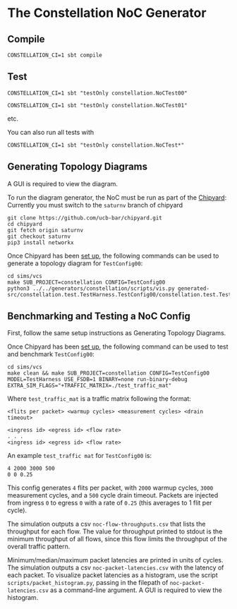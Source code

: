 The Constellation NoC Generator
=======================================================

## Compile

`CONSTELLATION_CI=1 sbt compile`

## Test

`CONSTELLATION_CI=1 sbt "testOnly constellation.NoCTest00"`

`CONSTELLATION_CI=1 sbt "testOnly constellation.NoCTest01"`

etc.

You can also run all tests with

`CONSTELLATION_CI=1 sbt "testOnly constellation.NoCTest*"`

## Generating Topology Diagrams
A GUI is required to view the diagram.

To run the diagram generator, the NoC must be run as part of the [Chipyard](https://github.com/ucb-bar/chipyard):
Currently you must switch to the `saturnv` branch of chipyard

```
git clone https://github.com/ucb-bar/chipyard.git
cd chipyard
git fetch origin saturnv
git checkout saturnv
pip3 install networkx
```

Once Chipyard has been [set up](https://chipyard.readthedocs.io/en/latest/Chipyard-Basics/Initial-Repo-Setup.html), the following commands can be used to generate a topology diagram for `TestConfig00`:

```
cd sims/vcs
make SUB_PROJECT=constellation CONFIG=TestConfig00
python3 ../../generators/constellation/scripts/vis.py generated-src/constellation.test.TestHarness.TestConfig00/constellation.test.TestHarness.TestConfig00.noc.
```

## Benchmarking and Testing a NoC Config
First, follow the same setup instructions as Generating Topology Diagrams.

Once Chipyard has been [set up](https://chipyard.readthedocs.io/en/latest/Chipyard-Basics/Initial-Repo-Setup.html), the following command can be used to test and benchmark `TestConfig00`:

```
cd sims/vcs
make clean && make SUB_PROJECT=constellation CONFIG=TestConfig00 MODEL=TestHarness USE_FSDB=1 BINARY=none run-binary-debug EXTRA_SIM_FLAGS="+TRAFFIC_MATRIX=./test_traffic_mat"
```

Where `test_traffic_mat` is a traffic matrix following the format:

```
<flits per packet> <warmup cycles> <measurement cycles> <drain timeout>

<ingress id> <egress id> <flow rate>
. . .
<ingress id> <egress id> <flow rate>
```

An example `test_traffic mat` for `TestConfig00` is:

```
4 2000 3000 500
0 0 0.25
```

This config generates `4` flits per packet, with `2000` warmup cycles, `3000` measurement cycles, and a `500` cycle drain timeout. Packets are injected from ingress `0` to egress `0` with a rate of `0.25` (this averages to 1 flit per cycle).

The simulation outputs a csv `noc-flow-throughputs.csv` that lists the throughput for each flow. The value for throughput printed to stdout is the minimum throughput of all flows, since this flow limits the throughput of the overall traffic pattern.

Minimum/median/maximum packet latencies are printed in units of cycles. The simulation outputs a csv `noc-packet-latencies.csv` with the latency of each packet. To visualize packet latencies as a histogram, use the script `scripts/packet_histogram.py`, passing in the filepath of `noc-packet-latencies.csv` as a command-line argument. A GUI is required to view the histogram.
